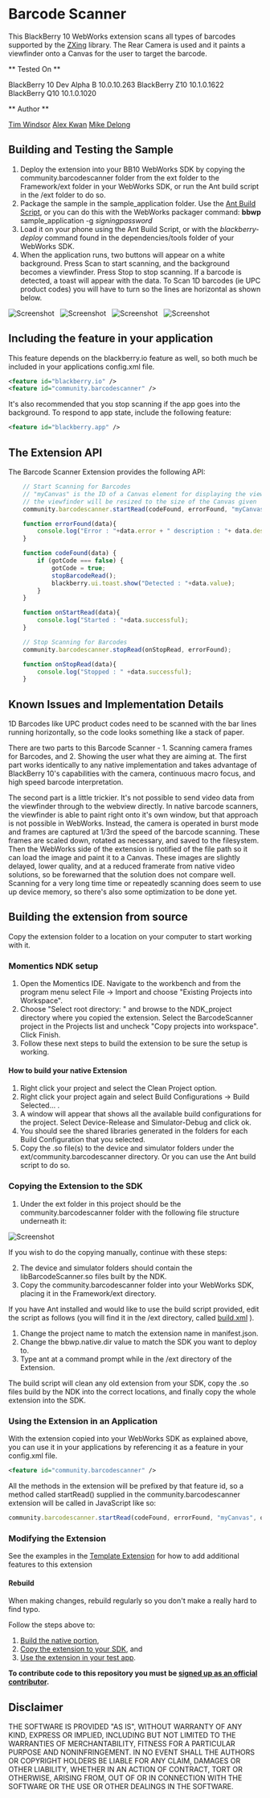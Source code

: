 Barcode Scanner
===============

This BlackBerry 10 WebWorks extension scans all types of barcodes supported by the [ZXing](https://github.com/blackberry/zxing) library. The Rear Camera is used and it paints a viewfinder onto a Canvas for the user to target the barcode.

** Tested On **

BlackBerry 10 Dev Alpha B 10.0.10.263
BlackBerry Z10 10.1.0.1622
BlackBerry Q10 10.1.0.1020

** Author **

[Tim Windsor](https://github.com/timwindsor)
[Alex Kwan](https://github.com/greentea0)
[Mike Delong](https://github.com/mdelong)

## Building and Testing the Sample

1. Deploy the extension into your BB10 WebWorks SDK by copying the community.barcodescanner folder from the ext folder to the Framework/ext folder in your WebWorks SDK, or run the Ant build script in the /ext folder to do so.
2. Package the sample in the sample\_application folder. Use the [Ant Build Script](https://github.com/blackberry/BB10-WebWorks-Community-Samples/tree/master/Ant-Build-Script), or you can do this with the WebWorks packager command:
	__bbwp__ sample\_application -g _signingpassword_
3. Load it on your phone using the Ant Build Script, or with the _blackberry-deploy_ command found in the dependencies/tools folder of your WebWorks SDK.
4. When the application runs, two buttons will appear on a white background. Press Scan to start scanning, and the background becomes a viewfinder. Press Stop to stop scanning. If a barcode is detected, a toast will appear with the data. To Scan 1D barcodes (ie UPC product codes) you will have to turn so the lines are horizontal as shown below.

![Screenshot](screenshot1.png) &nbsp;
![Screenshot](screenshot2.png) &nbsp;
![Screenshot](screenshot3.png) &nbsp;
![Screenshot](screenshot4.png)

## Including the feature in your application
This feature depends on the blackberry.io feature as well, so both much be included in your applications config.xml file.
```xml
<feature id="blackberry.io" />
<feature id="community.barcodescanner" />
```

It's also recommended that you stop scanning if the app goes into the background. To respond to app state, include the following feature:
```xml
<feature id="blackberry.app" />
```

## The Extension API
The Barcode Scanner Extension provides the following API:

```javascript
	// Start Scanning for Barcodes
	// "myCanvas" is the ID of a Canvas element for displaying the viewfinder
	// the viewfinder will be resized to the size of the Canvas given
	community.barcodescanner.startRead(codeFound, errorFound, "myCanvas", onStartRead);

	function errorFound(data){
		console.log("Error : "+data.error + " description : "+ data.description);
	}

	function codeFound(data) {
		if (gotCode === false) {
			gotCode = true;
			stopBarcodeRead();
			blackberry.ui.toast.show("Detected : "+data.value);
		}
	}

	function onStartRead(data){
		console.log("Started : "+data.successful);
	}

	// Stop Scanning for Barcodes
	community.barcodescanner.stopRead(onStopRead, errorFound);

	function onStopRead(data){
		console.log("Stopped : " +data.successful);
	}
```

## Known Issues and Implementation Details

1D Barcodes like UPC product codes need to be scanned with the bar lines running horizontally, so the code looks something like a stack of paper.

There are two parts to this Barcode Scanner - 1. Scanning camera frames for Barcodes, and 2. Showing the user what they are aiming at.
The first part works identically to any native implementation and takes advantage of BlackBerry 10's capabilities with the camera, continuous macro focus, and high speed barcode interpretation.

The second part is a little trickier.
It's not possible to send video data from the viewfinder through to the webview directly. In native barcode scanners, the viewfinder is able to paint right onto it's own window, but that approach is not possible in WebWorks. Instead, the camera is operated in burst mode and frames are captured at 1/3rd the speed of the barcode scanning. These frames are scaled down, rotated as necessary, and saved to the filesystem. Then the WebWorks side of the extension is notified of the file path so it can load the image and paint it to a Canvas. These images are slightly delayed, lower quality, and at a reduced framerate from native video solutions, so be forewarned that the solution does not compare well. Scanning for a very long time time or repeatedly scanning does seem to use up device memory, so there's also some optimization to be done yet.

## Building the extension from source

Copy the extension folder to a location on your computer to start working with it.

### Momentics NDK setup

1. Open the Momentics IDE. Navigate to the workbench and from the program menu
select File -> Import and choose "Existing Projects into Workspace".
2. Choose "Select root directory: " and browse to the NDK_project directory where you copied the extension. Select the BarcodeScanner project in the Projects list and uncheck "Copy projects into workspace". Click Finish.
3. Follow these next steps to build the extension to be sure the setup is working.

#### How to build your native Extension</a>

1. Right click your project and select the Clean Project option.
2. Right click your project again and select Build Configurations -> Build Selected... .
3. A window will appear that shows all the available build configurations
for the project. Select Device-Release and Simulator-Debug and click ok.
4. You should see the shared libraries generated in the folders for each Build Configuration that you selected.
5. Copy the .so file(s) to the device and simulator folders under the ext/community.barcodescanner directory. Or you can use the Ant build script to do so.

### Copying the Extension to the SDK</a>

1. Under the ext folder in this project should be the community.barcodescanner folder with the following file structure underneath it:

![Screenshot](files.png)

If you wish to do the copying manually, continue with these steps:

2. The device and simulator folders should contain the libBarcodeScanner.so files built by the NDK.
3. Copy the community.barcodescanner folder into your WebWorks SDK, placing it in the Framework/ext directory.

If you have Ant installed and would like to use the build script provided, edit the script as follows (you will find it in the /ext directory, called [build.xml](https://github.com/blackberry/WebWorks-Community-APIs/tree/master/BB10/BarcodeScanner/ext/build.xml) ).

1. Change the project name to match the extension name in manifest.json.
2. Change the bbwp.native.dir value to match the SDK you want to deploy to.
3. Type ant at a command prompt while in the /ext directory of the Extension. 

The build script will clean any old extension from your SDK, copy the .so files build by the NDK into the correct locations, and finally copy the whole extension into the SDK.

### Using the Extension in an Application</a>

With the extension copied into your WebWorks SDK as explained above, you can use it in your applications by referencing it as a feature in your config.xml file. 

```xml
<feature id="community.barcodescanner" />
```

All the methods in the extension will be prefixed by that feature id, so a method called startRead() supplied in the community.barcodescanner extension will be called in JavaScript like so:

```javascript
community.barcodescanner.startRead(codeFound, errorFound, "myCanvas", onStartRead);
```

### Modifying the Extension

See the examples in the [Template Extension](https://github.com/blackberry/WebWorks-Community-APIs/blob/master/BB10/Template) for how to add additional features to this extension

#### Rebuild 
When making changes, rebuild regularly so you don't make a really hard to find typo.

Follow the steps above to:
1. [Build the native portion](#how-to-build-your-native-extension),
2. [Copy the extension to your SDK](#copying-the-extension-to-the-sdk), and
3. [Use the extension in your test app](#using-the-extension-in-an-application).


**To contribute code to this repository you must be [signed up as an official contributor](http://blackberry.github.com/howToContribute.html).**

## Disclaimer

THE SOFTWARE IS PROVIDED "AS IS", WITHOUT WARRANTY OF ANY KIND, EXPRESS OR IMPLIED, INCLUDING BUT NOT LIMITED TO THE WARRANTIES OF MERCHANTABILITY, FITNESS FOR A PARTICULAR PURPOSE AND NONINFRINGEMENT. IN NO EVENT SHALL THE AUTHORS OR COPYRIGHT HOLDERS BE LIABLE FOR ANY CLAIM, DAMAGES OR OTHER LIABILITY, WHETHER IN AN ACTION OF CONTRACT, TORT OR OTHERWISE, ARISING FROM, OUT OF OR IN CONNECTION WITH THE SOFTWARE OR THE USE OR OTHER DEALINGS IN THE SOFTWARE.
